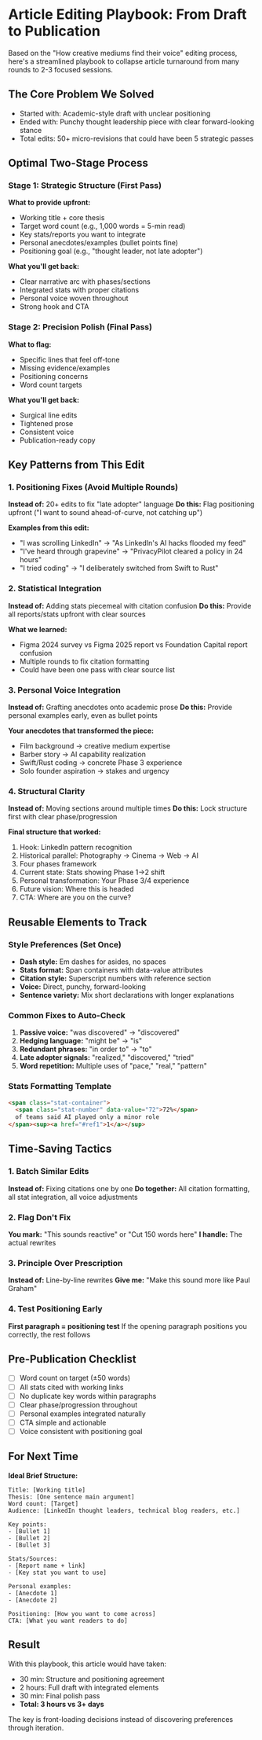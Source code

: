 # Article Editing Playbook: From Draft to Publication

Based on the "How creative mediums find their voice" editing process, here's a streamlined playbook to collapse article turnaround from many rounds to 2-3 focused sessions.

## The Core Problem We Solved
- Started with: Academic-style draft with unclear positioning
- Ended with: Punchy thought leadership piece with clear forward-looking stance
- Total edits: 50+ micro-revisions that could have been 5 strategic passes

## Optimal Two-Stage Process

### Stage 1: Strategic Structure (First Pass)
**What to provide upfront:**
- Working title + core thesis
- Target word count (e.g., 1,000 words = 5-min read)
- Key stats/reports you want to integrate
- Personal anecdotes/examples (bullet points fine)
- Positioning goal (e.g., "thought leader, not late adopter")

**What you'll get back:**
- Clear narrative arc with phases/sections
- Integrated stats with proper citations
- Personal voice woven throughout
- Strong hook and CTA

### Stage 2: Precision Polish (Final Pass)
**What to flag:**
- Specific lines that feel off-tone
- Missing evidence/examples
- Positioning concerns
- Word count targets

**What you'll get back:**
- Surgical line edits
- Tightened prose
- Consistent voice
- Publication-ready copy

## Key Patterns from This Edit

### 1. Positioning Fixes (Avoid Multiple Rounds)
**Instead of:** 20+ edits to fix "late adopter" language
**Do this:** Flag positioning upfront ("I want to sound ahead-of-curve, not catching up")

**Examples from this edit:**
- "I was scrolling LinkedIn" → "As LinkedIn's AI hacks flooded my feed"
- "I've heard through grapevine" → "PrivacyPilot cleared a policy in 24 hours"
- "I tried coding" → "I deliberately switched from Swift to Rust"

### 2. Statistical Integration
**Instead of:** Adding stats piecemeal with citation confusion
**Do this:** Provide all reports/stats upfront with clear sources

**What we learned:**
- Figma 2024 survey vs Figma 2025 report vs Foundation Capital report confusion
- Multiple rounds to fix citation formatting
- Could have been one pass with clear source list

### 3. Personal Voice Integration
**Instead of:** Grafting anecdotes onto academic prose
**Do this:** Provide personal examples early, even as bullet points

**Your anecdotes that transformed the piece:**
- Film background → creative medium expertise
- Barber story → AI capability realization  
- Swift/Rust coding → concrete Phase 3 experience
- Solo founder aspiration → stakes and urgency

### 4. Structural Clarity
**Instead of:** Moving sections around multiple times
**Do this:** Lock structure first with clear phase/progression

**Final structure that worked:**
1. Hook: LinkedIn pattern recognition
2. Historical parallel: Photography → Cinema → Web → AI
3. Four phases framework
4. Current state: Stats showing Phase 1→2 shift
5. Personal transformation: Your Phase 3/4 experience
6. Future vision: Where this is headed
7. CTA: Where are you on the curve?

## Reusable Elements to Track

### Style Preferences (Set Once)
- **Dash style:** Em dashes for asides, no spaces
- **Stats format:** Span containers with data-value attributes
- **Citation style:** Superscript numbers with reference section
- **Voice:** Direct, punchy, forward-looking
- **Sentence variety:** Mix short declarations with longer explanations

### Common Fixes to Auto-Check
1. **Passive voice:** "was discovered" → "discovered"
2. **Hedging language:** "might be" → "is"
3. **Redundant phrases:** "in order to" → "to"
4. **Late adopter signals:** "realized," "discovered," "tried"
5. **Word repetition:** Multiple uses of "pace," "real," "pattern"

### Stats Formatting Template
```html
<span class="stat-container">
  <span class="stat-number" data-value="72">72%</span> 
  of teams said AI played only a minor role
</span><sup><a href="#ref1">1</a></sup>
```

## Time-Saving Tactics

### 1. Batch Similar Edits
**Instead of:** Fixing citations one by one
**Do together:** All citation formatting, all stat integration, all voice adjustments

### 2. Flag Don't Fix
**You mark:** "This sounds reactive" or "Cut 150 words here"
**I handle:** The actual rewrites

### 3. Principle Over Prescription
**Instead of:** Line-by-line rewrites
**Give me:** "Make this sound more like Paul Graham"

### 4. Test Positioning Early
**First paragraph = positioning test**
If the opening paragraph positions you correctly, the rest follows

## Pre-Publication Checklist
- [ ] Word count on target (±50 words)
- [ ] All stats cited with working links
- [ ] No duplicate key words within paragraphs
- [ ] Clear phase/progression throughout
- [ ] Personal examples integrated naturally
- [ ] CTA simple and actionable
- [ ] Voice consistent with positioning goal

## For Next Time

**Ideal Brief Structure:**
```
Title: [Working title]
Thesis: [One sentence main argument]
Word count: [Target]
Audience: [LinkedIn thought leaders, technical blog readers, etc.]

Key points:
- [Bullet 1]
- [Bullet 2]
- [Bullet 3]

Stats/Sources:
- [Report name + link]
- [Key stat you want to use]

Personal examples:
- [Anecdote 1]
- [Anecdote 2]

Positioning: [How you want to come across]
CTA: [What you want readers to do]
```

## Result
With this playbook, this article would have taken:
- 30 min: Structure and positioning agreement
- 2 hours: Full draft with integrated elements
- 30 min: Final polish pass
- **Total: 3 hours vs 3+ days**

The key is front-loading decisions instead of discovering preferences through iteration.